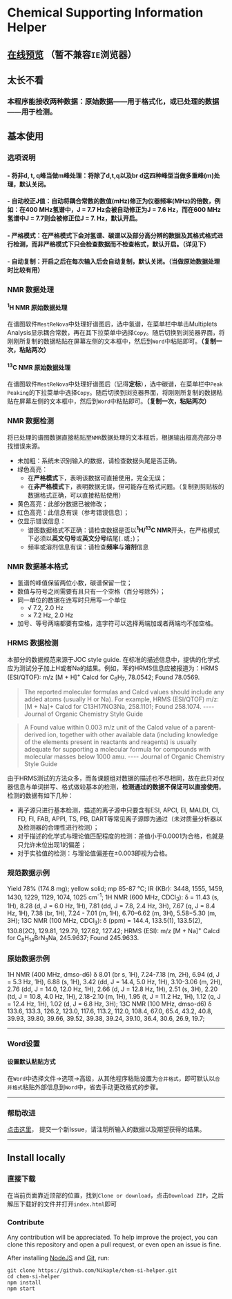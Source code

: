 # Chemical Supporting Information Helper

## [在线预览](https://nikaple.github.io/) （暂不兼容`IE`浏览器）

## 太长不看

### 本程序能接收两种数据：原始数据——用于格式化，或已处理的数据——用于检测。

## 基本使用

### 选项说明

#### - 将非d, t, q峰当做m峰处理：将除了d,t,q以及br d这四种峰型当做多重峰(m)处理，默认关闭。

#### - 自动校正J值：自动将耦合常数的数值(mHz)修正为仪器频率(MHz)的倍数，例如：在400 MHz氢谱中，J = 7.7 Hz会被自动修正为J = 7.6 Hz，而在600 MHz氢谱中J = 7.7则会被修正位J = 7. Hz，默认开启。

#### - 严格模式：在严格模式下会对氢谱、碳谱以及部分高分辨的数据及其格式格式进行检测，而非严格模式下只会检查数据而不检查格式，默认开启。（详见下）

#### - 自动复制：开启之后在每次输入后会自动复制，默认关闭。（当做原始数据处理时比较有用）

### NMR 数据处理

#### <sup>1</sup>H NMR 原始数据处理

在谱图软件`MestReNova`中处理好谱图后，选中氢谱，在菜单栏中单击Multiplets Analysis显示耦合常数，再在其下拉菜单中选择`Copy`。随后切换到浏览器界面，将刚刚所复制的数据粘贴在屏幕左侧的文本框中，然后到`Word`中粘贴即可。**（复制一次，粘贴两次）**

#### <sup>13</sup>C NMR 原始数据处理

在谱图软件`MestReNova`中处理好谱图后（记得**定标**），选中碳谱，在菜单栏中`Peak Peaking`的下拉菜单中选择`Copy`。随后切换到浏览器界面，将刚刚所复制的数据粘贴在屏幕左侧的文本框中，然后到`Word`中粘贴即可。**（复制一次，粘贴两次）**

### NMR 数据检测

将已处理的谱图数据直接粘贴至`NMR`数据处理的文本框后，根据输出框高亮部分寻找错误来源。
 - 未加粗：系统未识别输入的数据，请检查数据头尾是否正确。
 - 绿色高亮： 
    - 在**严格模式**下，表明该数据可直接使用，完全无误；
    - 在**非严格模式**下，表明数据无误，但可能存在格式问题。（复制到剪贴板的数据格式正确，可以直接粘贴使用）
 - 黄色高亮：此部分数据已被修改；
 - 红色高亮：此信息有误（参考错误信息）；
 - 仅显示错误信息：
   - 谱图数据格式不正确：请检查数据是否以<sup>**1**</sup>**H/**<sup>**13**</sup>**C NMR**开头，在严格模式下必须以**英文句号**或**英文分号**结尾(`.`或`;`)；
   - 频率或溶剂信息有误：请检查**频率**与**溶剂**信息

### NMR 数据基本格式

  - 氢谱的峰值保留两位小数，碳谱保留一位；
  - 数值与符号之间需要有且只有一个空格（百分号除外）；
  - 同一单位的数据在连写时只用写一个单位
    - √ 7.2, 2.0 Hz
    - × 7.2 Hz, 2.0 Hz
  - 加号、等号两端都要有空格，连字符可以选择两端加或者两端均不加空格。

### HRMS 数据检测

本部分的数据规范来源于JOC style guide. 在标准的描述信息中，提供的化学式应为测试分子加上H或者Na的结果。例如，苯的HRMS信息应被报道为：HRMS (ESI/QTOF): m/z [M + H]<sup>+</sup> Calcd for C<sub>6</sub>H<sub>7</sub>, 78.0542; Found 78.0569.

> The reported molecular formulas and Calcd values should include any added atoms (usually H or Na). For example, HRMS (ESI/QTOF) m/z: [M + Na]+ Calcd for C13H17NO3Na, 258.1101; Found 258.1074.  ---- Journal of Organic Chemistry Style Guide

> A Found value within 0.003 m/z unit of the Calcd value of a parent-derived ion, together with other available data (including knowledge of the elements present in reactants and reagents) is usually adequate for supporting a molecular formula for compounds with molecular masses below 1000 amu.  ---- Journal of Organic Chemistry Style Guide

由于HRMS测试的方法众多，而各课题组对数据的描述也不尽相同，故在此只对仪器信息与单词拼写、格式做较基本的检测，**检测通过的数据不保证可以直接使用**。检测的数据有如下几种：
  - 离子源只进行基本检测，描述的离子源中只要含有ESI, APCI, EI, MALDI, CI, FD, FI, FAB, APPI, TS, PB, DART等常见离子源即为通过（未对质量分析器以及检测器的合理性进行检测）；
  - 对于描述的化学式与理论值匹配程度的检测：差值小于0.0001为合格，也就是只允许末位出现1的偏差；
  - 对于实验值的检测：与理论值偏差在±0.003即视为合格。

### 规范数据示例

  Yield 78% (174.8 mg); yellow solid; mp 85-87 °C; IR (KBr): 3448, 1555, 1459, 1430, 1229, 1129, 1074, 1025 cm<sup>-1</sup>; 1H NMR (600 MHz, CDCl<sub>3</sub>): δ = 11.43 (s, 1H), 8.28 (d, J = 6.0 Hz, 1H), 7.81 (dd, J = 7.8, 2.4 Hz, 3H), 7.67 (q, J = 8.4 Hz, 1H), 7.38 (br, 1H), 7.24 - 7.01 (m, 1H), 6.70–6.62 (m, 3H), 5.58−5.30 (m, 3H); 13C NMR (100 MHz, CDCl<sub>3</sub>): δ (ppm) = 144.4, 133.5(1), 133.5(2), 130.8(2C), 129.81, 129.79, 127.62, 127.42; HRMS (ESI): m/z [M + Na]<sup>+</sup> Calcd for C<sub>8</sub>H<sub>14</sub>BrN<sub>3</sub>Na, 245.9637; Found 245.9633.

### 原始数据示例

  1H NMR (400 MHz, dmso-d6) δ 8.01 (br s, 1H), 7.24-7.18 (m, 2H), 6.94 (d, J = 5.3 Hz, 1H), 6.88 (s, 1H), 3.42 (dd, J = 14.4, 5.0 Hz, 1H), 3.10-3.06 (m, 2H), 2.76 (dd, J = 14.0, 12.0 Hz, 1H), 2.66 (d, J = 12.8 Hz, 1H), 2.51 (s, 3H), 2.20 (td, J = 10.8, 4.0 Hz, 1H), 2.18-2.10 (m, 1H), 1.95 (t, J = 11.2 Hz, 1H), 1.12 (q, J = 12.4 Hz, 1H), 1.02 (d, J = 6.8 Hz, 3H); 13C NMR (100 MHz, dmso-d6) δ 133.6, 133.3, 126.2, 123.0, 117.6, 113.2, 112.0, 108.4, 67.0, 65.4, 43.2, 40.8, 39.93, 39.80, 39.66, 39.52, 39.38, 39.24, 39.10, 36.4, 30.6, 26.9, 19.7;

-------------------------------------------------------

### Word设置

#### 设置默认粘贴方式

在`Word`中选择文件→选项→高级，从其他程序粘贴设置为`合并格式`，即可默认以`合并格式`粘贴外部信息到`Word`中，省去手动更改格式的步骤。

-------------------------------------------------------

### 帮助改进

[点击这里](https://github.com/Nikaple/chem-si-helper/issues)， 提交一个新Issue，请注明所输入的数据以及期望获得的结果。

-------------------------------------------------------

## Install locally

### 直接下载

在当前页面靠近顶部的位置，找到```Clone or download```，点击```Download ZIP```，之后解压下载好的文件并打开```index.html```即可

### Contribute

Any contribution will be appreciated. To help improve the project, you can clone this repository and open a pull request, or even open an issue is fine.

After installing [NodeJS](https://nodejs.org) and [Git](https://git-scm.com/), run:
```
git clone https://github.com/Nikaple/chem-si-helper.git
cd chem-si-helper
npm install
npm start
```